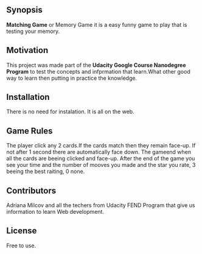 ## Synopsis

**Matching Game** or Memory Game it is a easy funny game to play that is testing your memory.


## Motivation

This project was made part of the **Udacity Google Course Nanodegree Program** to test the concepts and infprmation that learn.What other good way to learn then putting in practice the knowledge.


## Installation

There is no need for instalation. It is all on the web. 


## Game Rules

The player click any 2 cards.If the cards match then they remain face-up. If not after 1 second there are automatically face down. The gameend when all the cards are beeing clicked and face-up.
After the end of the game you see your time and the number of mooves you made and the star you rate, 3 beeing the best raiting, 0 none.

## Contributors

Adriana Milcov and all the techers from Udacity FEND Program that give us information to learn Web development.

## License

Free to use.
